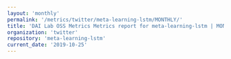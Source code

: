 ```yaml
---
layout: 'monthly'
permalink: '/metrics/twitter/meta-learning-lstm/MONTHLY/'
title: 'DAI Lab OSS Metrics Metrics report for meta-learning-lstm | MONTHLY-REPORT-2019-10-25'
organization: 'twitter'
repository: 'meta-learning-lstm'
current_date: '2019-10-25'
---
```

